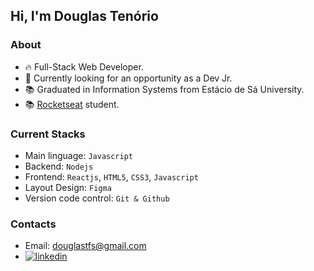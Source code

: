 ## Hi, I'm Douglas Tenório



### About
- 🔥 Full-Stack Web Developer.
- 🔭 Currently looking for an opportunity as a Dev Jr.
- 📚 Graduated in Information Systems from Estácio de Sá University.
- 📚 [Rocketseat](https://www.rocketseat.com.br/) student.

### Current Stacks
- Main linguage: `Javascript`
- Backend: `Nodejs`
- Frontend: `Reactjs`, `HTML5`, `CSS3`, `Javascript`
- Layout Design: `Figma`
- Version code control: `Git & Github`

### Contacts
- Email: douglastfs@gmail.com
- [![linkedin](https://img.shields.io/badge/linkedin-0A66C2?style=for-the-badge&logo=linkedin&logoColor=white)](https://www.linkedin.com/in/douglas-ten%C3%B3rio01/)



<!--
**douglastfs/douglastfs** is a ✨ _special_ ✨ repository because its `README.md` (this file) appears on your GitHub profile.

Here are some ideas to get you started:

- 🔭 I’m currently working on ...
- 🌱 I’m currently learning ...
- 👯 I’m looking to collaborate on ...
- 🤔 I’m looking for help with ...
- 💬 Ask me about ...
- 📫 How to reach me: ...
- 😄 Pronouns: ...
- ⚡ Fun fact: ...
-->
